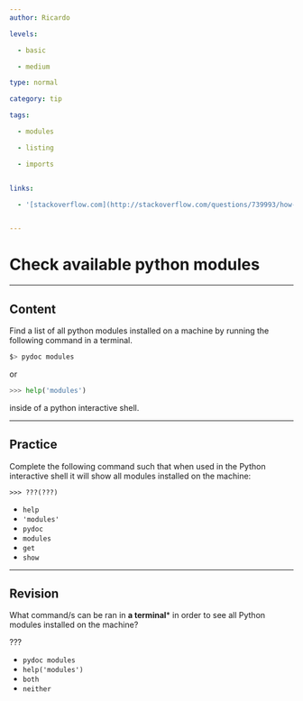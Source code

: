 ```yaml
---
author: Ricardo

levels:

  - basic

  - medium

type: normal

category: tip

tags:

  - modules

  - listing

  - imports


links:

  - '[stackoverflow.com](http://stackoverflow.com/questions/739993/how-can-i-get-a-list-of-locally-installed-python-modules){website}'


---
```


# Check available python modules

---
## Content

Find a list of all python modules installed on a machine by running the following command in a terminal.


```bash
$> pydoc modules 
```

or 


```python
>>> help('modules')
```

inside of a python interactive shell.

---
## Practice

Complete the following command such that when used in the Python interactive shell it will show all modules installed on the machine:
```
>>> ???(???)
```


* `help` 
* `'modules'` 
* `pydoc` 
* `modules` 
* `get` 
* `show`

---
## Revision

What command/s can be ran in **a terminal*** in order to see all Python modules installed on the machine?

???


* `pydoc modules` 
* `help('modules')` 
* `both` 
* `neither`

